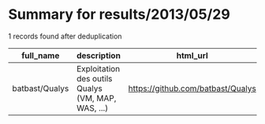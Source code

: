 
# Summary for results/2013/05/29
    
1 records found after deduplication

| full_name | description | html_url | matched_list | matched_count | pushed_at | size | stargazers_count | language | forks_count | vul_ids |
|----------------|----------------------------------------------------|-----------------------------------|----------------|-----------------|---------------------------|--------|--------------------|------------|---------------|-----------|
| batbast/Qualys | Exploitation des outils Qualys (VM, MAP, WAS, ...) | https://github.com/batbast/Qualys | ['exploit'] | 1 | 2013-05-29 16:13:35+00:00 | 120 | 1 | nan | 0 | [] |
